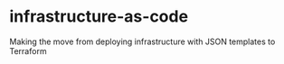 # infrastructure-as-code
Making the move from deploying infrastructure with JSON templates to Terraform
